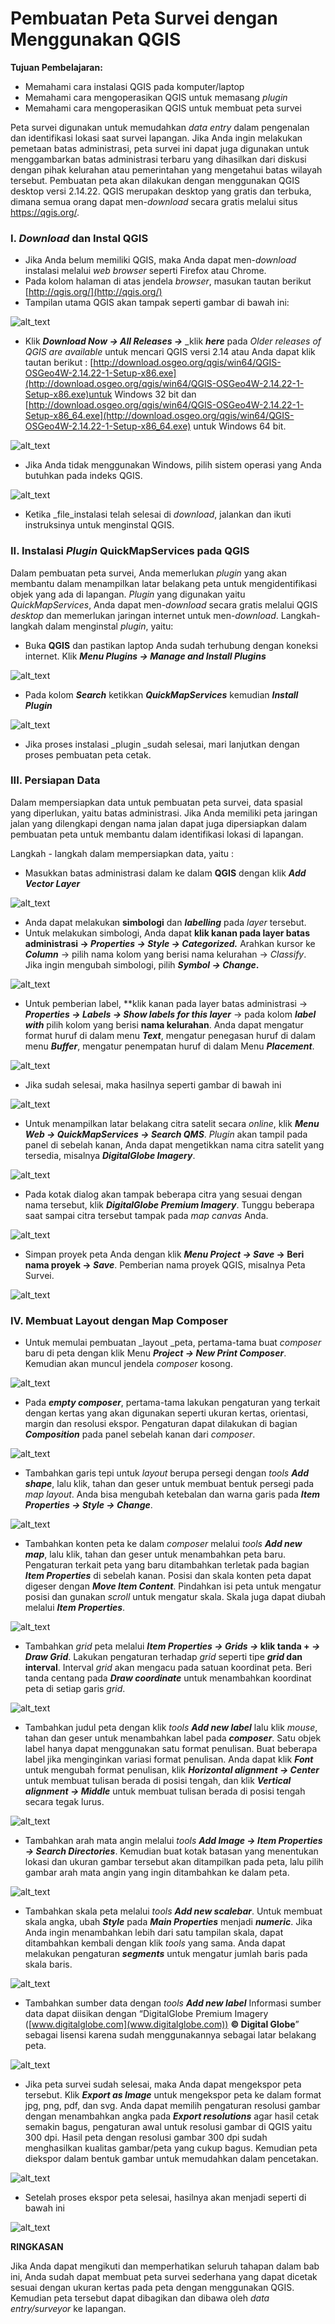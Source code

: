 ﻿# **Pembuatan Peta Survei dengan Menggunakan QGIS**


**Tujuan Pembelajaran:**

*   Memahami cara instalasi QGIS pada komputer/laptop
*   Memahami cara mengoperasikan QGIS untuk memasang _plugin_
*   Memahami cara mengoperasikan QGIS untuk membuat peta survei

Peta survei digunakan untuk memudahkan _data entry_ dalam pengenalan dan identifikasi lokasi saat survei lapangan. Jika Anda ingin melakukan pemetaan batas administrasi, peta survei ini dapat juga digunakan untuk menggambarkan batas administrasi terbaru yang dihasilkan dari diskusi dengan pihak kelurahan atau pemerintahan yang mengetahui batas wilayah tersebut. Pembuatan peta akan dilakukan dengan menggunakan QGIS desktop versi 2.14.22. QGIS merupakan desktop yang gratis dan terbuka, dimana semua orang dapat men-_download_ secara gratis melalui situs https://qgis.org/.

### **I. *Download* dan Instal QGIS**

*   Jika Anda belum memiliki QGIS, maka Anda dapat men-_download_ instalasi melalui _web browser_ seperti Firefox atau Chrome.
*   Pada kolom halaman di atas jendela _browser_, masukan tautan berikut [http://qgis.org/](http://qgis.org/)
*   Tampilan utama QGIS akan tampak seperti gambar di bawah ini: 

![alt_text](images/0701_0701_Tampilan_halaman_situs_QGIS.png"image_tooltip")

*   Klik ***Download Now → All Releases →*** _klik ***here*** pada *Older releases of QGIS are available* untuk mencari QGIS versi 2.14 atau Anda dapat klik tautan berikut : [http://download.osgeo.org/qgis/win64/QGIS-OSGeo4W-2.14.22-1-Setup-x86.exe](http://download.osgeo.org/qgis/win64/QGIS-OSGeo4W-2.14.22-1-Setup-x86.exe)untuk Windows 32 bit dan [http://download.osgeo.org/qgis/win64/QGIS-OSGeo4W-2.14.22-1-Setup-x86_64.exe](http://download.osgeo.org/qgis/win64/QGIS-OSGeo4W-2.14.22-1-Setup-x86_64.exe) untuk Windows 64 bit. 

![alt_text](images/0702_Pencarian_versi_QGIS.png "image_tooltip")

*   Jika Anda tidak menggunakan Windows, pilih sistem operasi yang Anda butuhkan pada indeks QGIS.

![alt_text](images/0703_Pemilihan_sistem_operasi_laptop.png "image_tooltip")

*   Ketika _file_instalasi telah selesai di _download_, jalankan dan ikuti instruksinya untuk menginstal QGIS. 

### **II. Instalasi _Plugin_ QuickMapServices pada QGIS**

Dalam pembuatan peta survei, Anda memerlukan _plugin_ yang akan membantu dalam menampilkan latar belakang peta untuk mengidentifikasi objek yang ada di lapangan. _Plugin_ yang digunakan yaitu _QuickMapServices_, Anda dapat men-_download_ secara gratis melalui QGIS _desktop_ dan memerlukan jaringan internet untuk men-_download_. Langkah-langkah dalam menginstal _plugin_, yaitu:

*   Buka **QGIS** dan pastikan laptop Anda sudah terhubung dengan koneksi internet. Klik **_Menu Plugins → Manage and Install Plugins_** 

![alt_text](images/0704_0704_Menu_plugin.png "image_tooltip")
   
*   Pada kolom **_Search_** ketikkan **_QuickMapServices_** kemudian **_Install Plugin_**

![alt_text](images/0705_Proses_instalasi_plugin.png "image_tooltip")

*   Jika proses instalasi _plugin _sudah selesai, mari lanjutkan dengan proses pembuatan peta cetak.


### **III. Persiapan Data**

Dalam mempersiapkan data untuk pembuatan peta survei, data spasial yang diperlukan, yaitu batas administrasi. Jika Anda memiliki peta jaringan jalan yang dilengkapi dengan nama jalan dapat juga dipersiapkan dalam pembuatan peta untuk membantu dalam identifikasi lokasi di lapangan. 

Langkah - langkah dalam mempersiapkan data, yaitu : 

*   Masukkan batas administrasi dalam ke dalam **QGIS** dengan klik **_Add Vector Layer_**

![alt_text](images/0706_vektor.png "image_tooltip")

*   Anda dapat melakukan **simbologi** dan **_labelling_** pada _layer_ tersebut.
*   Untuk melakukan simbologi, Anda dapat **klik kanan pada layer batas administrasi → _Properties → Style → Categorized._** Arahkan kursor ke **_Column_** → pilih nama kolom yang berisi nama kelurahan → _Classify_.  Jika ingin mengubah simbologi, pilih **_Symbol → Change_.**

![alt_text](images/0707_Pengaturan_simbologi.png "image_tooltip")

*   Untuk pemberian label, **klik kanan pada layer batas administrasi → ***Properties → Labels → Show labels for this layer*** → pada kolom ***label with*** pilih kolom yang berisi **nama kelurahan**. Anda dapat mengatur format huruf di dalam menu ***Text***, mengatur penegasan huruf di dalam menu ***Buffer***, mengatur penempatan huruf di dalam Menu ***Placement***.

![alt_text](images/0708_Pengaturan_simbologi.png "image_tooltip")

*   Jika sudah selesai, maka hasilnya seperti gambar di bawah ini

![alt_text](images/0709_Hasil_peta_lengkap_dengan_label.png "image_tooltip")

*   Untuk menampilkan latar belakang citra satelit secara _online_, klik **_Menu Web →  QuickMapServices → Search QMS_**. _Plugin_ akan tampil pada panel di sebelah kanan, Anda dapat mengetikkan nama citra satelit yang tersedia, misalnya **_DigitalGlobe Imagery_**. 

![alt_text](images/0710_Tampilan_QuickMapServices.png "image_tooltip")

*   Pada kotak dialog akan tampak beberapa citra yang sesuai dengan nama tersebut, klik **_DigitalGlobe Premium Imagery_**. Tunggu beberapa saat sampai citra tersebut tampak pada _map canvas_ Anda. 

![alt_text](images/0711_Tampilan_peta_dengan_citra_satelit.png "image_tooltip")

*   Simpan proyek peta Anda dengan klik **_Menu Project → Save_ → Beri nama proyek → _Save_**. Pemberian nama proyek QGIS, misalnya Peta Survei.

![alt_text](images/0712_Tampilan_menu_project.png "image_tooltip")

### **IV. Membuat Layout dengan Map Composer**

*   Untuk memulai pembuatan _layout _peta, pertama-tama buat _composer_ baru di peta dengan klik Menu **_Project → New Print Composer_**. Kemudian akan muncul jendela _composer_ kosong.

![alt_text](images/0713_Map_layout_dengan_composer_QGIS.png "image_tooltip")


*   Pada **_empty composer_**, pertama-tama lakukan pengaturan yang terkait dengan kertas yang akan digunakan seperti ukuran kertas, orientasi, margin dan resolusi ekspor. Pengaturan dapat dilakukan di bagian **_Composition_** pada panel sebelah kanan dari _composer_.

![alt_text](images/0714_Menu_composition.png "image_tooltip")

*   Tambahkan garis tepi untuk _layout_ berupa persegi dengan _tools_ **_Add shape_**, lalu klik, tahan dan geser untuk membuat bentuk persegi pada _map layout_. Anda bisa mengubah ketebalan dan warna garis pada ***Item Properties → Style → Change***. 

![alt_text](images/0715_Pengaturan_simbologi_pada_garis_batas_persegi.png "image_tooltip")

*   Tambahkan konten peta ke dalam _composer_ melalui _tools_ ***Add new map***, lalu klik, tahan dan geser untuk menambahkan peta baru. Pengaturan terkait peta yang baru ditambahkan terletak pada bagian ***Item Properties*** di sebelah kanan. Posisi dan skala konten peta dapat digeser dengan **_Move Item Content_**. Pindahkan isi peta untuk mengatur posisi dan gunakan _scroll_ untuk mengatur skala. Skala juga dapat diubah melalui **_Item Properties_**.

![alt_text](images/0716_Pengaturan_skala_peta.png "image_tooltip")

*   Tambahkan _grid_ peta melalui **_Item Properties → Grids →_ klik tanda + _→ Draw Grid_**. Lakukan pengaturan terhadap _grid_ seperti tipe **_grid_ dan interval**. Interval _grid_ akan mengacu pada satuan koordinat peta. Beri tanda centang pada **_Draw coordinate_** untuk menambahkan koordinat peta di setiap garis _grid_.

![alt_text](images/0717_pengaturan_grid_koordinat.png "image_tooltip")
  
*   Tambahkan judul peta dengan klik _tools_ **_Add new label_** lalu klik _mouse_, tahan dan geser untuk menambahkan label pada **_composer_**. Satu objek label hanya dapat menggunakan satu format penulisan. Buat beberapa label jika menginginkan variasi format penulisan. Anda dapat klik **_Font_** untuk mengubah format penulisan, klik ***Horizontal alignment → Center*** untuk membuat tulisan berada di posisi tengah, dan klik **_Vertical alignment → Middle_** untuk membuat tulisan berada di posisi tengah secara tegak lurus.

![alt_text](images/0718_Pengaturan_font_pada_judul_peta.png "image_tooltip")

*   Tambahkan arah mata angin melalui _tools_ **_Add Image → Item Properties → Search Directories_**. Kemudian buat kotak batasan yang menentukan lokasi dan ukuran gambar tersebut akan ditampilkan pada peta, lalu pilih gambar arah mata angin yang ingin ditambahkan ke dalam peta.

![alt_text](images/0719_simbol_arah_mata_angin.png "image_tooltip")

*   Tambahkan skala peta melalui _tools_ **_Add new scalebar_**. Untuk membuat skala angka, ubah **_Style_** pada **_Main Properties_** menjadi **_numeric_**. Jika Anda ingin menambahkan lebih dari satu tampilan skala, dapat ditambahkan kembali dengan klik _tools_ yang sama. Anda dapat melakukan pengaturan **_segments_** untuk mengatur jumlah baris pada skala baris.


![alt_text](images/0720_Pengaturan_skala_peta.png "image_tooltip")

*   Tambahkan sumber data dengan _tools_ **_Add new label_** Informasi sumber data dapat diisikan dengan “DigitalGlobe Premium Imagery ([www.digitalglobe.com](www.digitalglobe.com)) **© Digital Globe**” sebagai lisensi karena sudah menggunakannya sebagai latar belakang peta. 

![alt_text](images/0721_lisensi_dg.png "image_tooltip")

*   Jika peta survei sudah selesai, maka Anda dapat mengekspor peta tersebut. Klik **_Export as Image_** untuk mengekspor peta ke dalam format jpg, png, pdf, dan svg. Anda dapat memilih pengaturan resolusi gambar dengan menambahkan angka pada **_Export resolutions_** agar hasil cetak semakin bagus, pengaturan awal untuk resolusi gambar di QGIS yaitu 300 dpi. Hasil peta dengan resolusi gambar  300 dpi sudah menghasilkan kualitas gambar/peta yang cukup bagus. Kemudian peta diekspor dalam bentuk gambar untuk memudahkan dalam pencetakan.

![alt_text](images/0722_resolusi.png "image_tooltip")

*   Setelah proses ekspor peta selesai, hasilnya akan menjadi seperti di bawah ini

![alt_text](images/0723_peta_hasil.png "image_tooltip")

  **RINGKASAN**

Jika Anda dapat mengikuti dan memperhatikan seluruh tahapan dalam bab ini, Anda sudah dapat membuat peta survei sederhana yang dapat dicetak sesuai dengan ukuran kertas pada peta dengan menggunakan QGIS. Kemudian peta tersebut dapat dibagikan dan dibawa oleh _data entry/surveyor_ ke lapangan.
